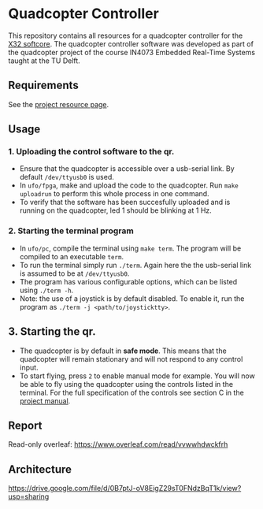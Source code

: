 # Quadcopter Controller
This repository contains all resources for a quadcopter controller for the [X32 softcore](http://x32.ewi.tudelft.nl/). The quadcopter controller software was developed as part of the quadcopter project of the course IN4073 Embedded Real-Time Systems taught at the TU Delft.

## Requirements
See the [project resource page](http://www.st.ewi.tudelft.nl/~koen/in4073/Resources/index.html).

## Usage

### 1. Uploading the control software to the qr.
- Ensure that the quadcopter is accessible over a usb-serial link. By default `/dev/ttyusb0` is used.
- In `ufo/fpga`, make and upload the code to the quadcopter. Run `make uploadrun` to perform this whole process in one command.
- To verify that the software has been succesfully uploaded and is running on the quadcopter, led 1 should be blinking at 1 Hz.

### 2. Starting the terminal program
- In `ufo/pc`, compile the terminal using `make term`. The program will be compiled to an executable `term`.
- To run the terminal simply run `./term`. Again here the the usb-serial link is assumed to be at `/dev/ttyusb0`.
- The program has various configurable options, which can be listed using `./term -h`.
- Note: the use of a joystick is by default disabled. To enable it, run the program as `./term -j <path/to/joysticktty>`.

## 3. Starting the qr.
- The quadcopter is by default in **safe mode**. This means that the quadcopter will remain stationary and will not respond to any control input.
- To start flying, press `2` to enable manual mode for example. You will now be able to fly using the quadcopter using the controls listed in the terminal. For the full specification of the controls see section C in the [project manual](http://www.st.ewi.tudelft.nl/~koen/in4073/assignment.pdf).


## Report

Read-only overleaf:
https://www.overleaf.com/read/vvwwhdwckfrh

## Architecture

https://drive.google.com/file/d/0B7ptJ-oV8EigZ29sT0FNdzBqT1k/view?usp=sharing